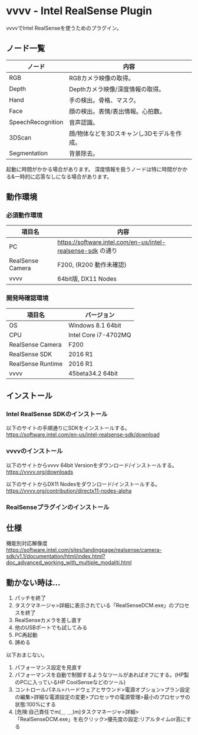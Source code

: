 # vvvv - Intel RealSense Plugin
vvvvでIntel RealSenseを使うためのプラグイン。

## ノード一覧

|ノード|内容|
|---|---|
|RGB|RGBカメラ映像の取得。|
|Depth|Depthカメラ映像/深度情報の取得。|
|Hand|手の検出。骨格、マスク。|
|Face|顔の検出。表情/表出情報。心拍数。|
|SpeechRecognition|音声認識。|
|3DScan|顔/物体などを3Dスキャンし3Dモデルを作成。|
|Segmentation|背景除去。|

起動に時間がかかる場合があります。
深度情報を扱うノードは特に時間がかかる&一時的に応答なしになる場合があります。

## 動作環境
### 必須動作環境

|項目名|内容|
|----|----|
|PC|https://software.intel.com/en-us/intel-realsense-sdk の通り|
|RealSense Camera| F200, (R200 動作未確認) |
|vvvv|64bit版, DX11 Nodes|

### 開発時確認環境

|項目名|バージョン|
|---|---|
|OS|Windows 8.1 64bit|
|CPU|Intel Core i7-4702MQ|
|RealSense Camera|F200|
|RealSense SDK|2016 R1|
|RealSense Runtime|2016 R1|
|vvvv|45beta34.2 64bit|

## インストール
### Intel RealSense SDKのインストール
以下のサイトの手順通りにSDKをインストールする。
https://software.intel.com/en-us/intel-realsense-sdk/download

### vvvvのインストール
以下のサイトからvvvv 64bit Versionをダウンロード/インストールする。
https://vvvv.org/downloads

以下のサイトからDX11 Nodesをダウンロード/インストールする。
https://vvvv.org/contribution/directx11-nodes-alpha

### RealSenseプラグインのインストール


## 仕様
機能別対応解像度  
https://software.intel.com/sites/landingpage/realsense/camera-sdk/v1.1/documentation/html/index.html?doc_advanced_working_with_multiple_modaliti.html

## 動かない時は...

1. パッチを終了
1. タスクマネージャ>詳細に表示されている「RealSenseDCM.exe」のプロセスを終了
1. RealSenseカメラを差し直す
1. 他のUSBポートでも試してみる
1. PC再起動
1. 諦める

以下おまじない。
1. パフォーマンス設定を見直す
 1. パフォーマンスを自動で制御するようなツールがあればオフにする。(HP製のPCに入っているHP CoolSenseなどのツール)
 1. コントロールパネル>ハードウェアとサウンド>電源オプション>プラン設定の編集>詳細な電源設定の変更>プロセッサの電源管理>最小のプロセッサの状態:100%にする
1. [危険:自己責任でm(＿ ＿)m]タスクマネージャ>詳細>「RealSenseDCM.exe」を右クリック>優先度の設定:リアルタイムor高にする

